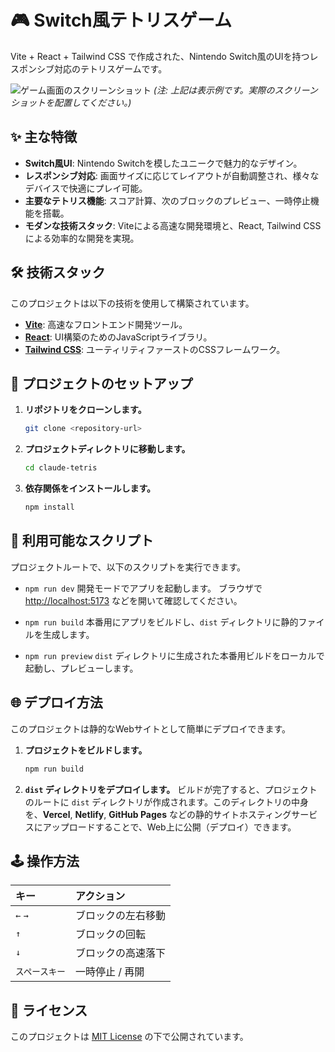 # 🎮 Switch風テトリスゲーム

Vite + React + Tailwind CSS で作成された、Nintendo Switch風のUIを持つレスポンシブ対応のテトリスゲームです。

![ゲーム画面のスクリーンショット](./screenshot.png)
*(注: 上記は表示例です。実際のスクリーンショットを配置してください。)*

## ✨ 主な特徴

-   **Switch風UI**: Nintendo Switchを模したユニークで魅力的なデザイン。
-   **レスポンシブ対応**: 画面サイズに応じてレイアウトが自動調整され、様々なデバイスで快適にプレイ可能。
-   **主要なテトリス機能**: スコア計算、次のブロックのプレビュー、一時停止機能を搭載。
-   **モダンな技術スタック**: Viteによる高速な開発環境と、React, Tailwind CSSによる効率的な開発を実現。

## 🛠️ 技術スタック

このプロジェクトは以下の技術を使用して構築されています。

-   **[Vite](https://vitejs.dev/)**: 高速なフロントエンド開発ツール。
-   **[React](https://react.dev/)**: UI構築のためのJavaScriptライブラリ。
-   **[Tailwind CSS](https://tailwindcss.com/)**: ユーティリティファーストのCSSフレームワーク。

## 🚀 プロジェクトのセットアップ

1.  **リポジトリをクローンします。**
    ```bash
    git clone <repository-url>
    ```

2.  **プロジェクトディレクトリに移動します。**
    ```bash
    cd claude-tetris
    ```

3.  **依存関係をインストールします。**
    ```bash
    npm install
    ```

## 📜 利用可能なスクリプト

プロジェクトルートで、以下のスクリプトを実行できます。

-   `npm run dev`
    開発モードでアプリを起動します。
    ブラウザで [http://localhost:5173](http://localhost:5173) などを開いて確認してください。

-   `npm run build`
    本番用にアプリをビルドし、`dist` ディレクトリに静的ファイルを生成します。

-   `npm run preview`
    `dist` ディレクトリに生成された本番用ビルドをローカルで起動し、プレビューします。

## 🌐 デプロイ方法

このプロジェクトは静的なWebサイトとして簡単にデプロイできます。

1.  **プロジェクトをビルドします。**
    ```bash
    npm run build
    ```

2.  **`dist` ディレクトリをデプロイします。**
    ビルドが完了すると、プロジェクトのルートに `dist` ディレクトリが作成されます。このディレクトリの中身を、**Vercel**, **Netlify**, **GitHub Pages** などの静的サイトホスティングサービスにアップロードすることで、Web上に公開（デプロイ）できます。

## 🕹️ 操作方法

| キー          | アクション         |
| :------------ | :----------------- |
| `←` `→`      | ブロックの左右移動 |
| `↑`           | ブロックの回転     |
| `↓`           | ブロックの高速落下 |
| `スペースキー` | 一時停止 / 再開    |

## 📄 ライセンス

このプロジェクトは [MIT License](LICENSE) の下で公開されています。
